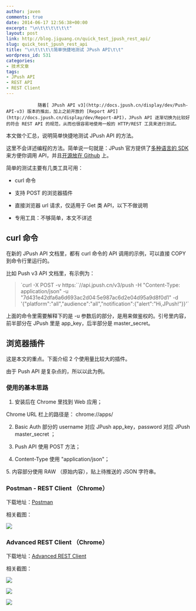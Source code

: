 ```yaml
---
author: javen
comments: true
date: 2014-06-17 12:56:38+00:00
excerpt: "\n\t\t\t\t\t\t"
layout: post
link: http://blog.jiguang.cn/quick_test_jpush_rest_api/
slug: quick_test_jpush_rest_api
title: "\n\t\t\t\t简单快捷地测试 JPush API\t\t"
wordpress_id: 531
categories:
- 技术文章
tags:
- JPush API
- REST API
- REST Client
---
```



				随着[ JPush API v3](http://docs.jpush.cn/display/dev/Push-API-v3) 版本的推出，加上之前开放的 [Report API](http://docs.jpush.cn/display/dev/Report-API)，JPush API 逐渐切换为比较好的符合 REST API 的规范，从而也很容易地使用一般的 HTTP/REST 工具来进行测试。

本文做个汇总，说明简单快捷地测试 JPush API 的方法。

这里不会详述编程的方法。简单说一句就是：JPush 官方提供了[多种语言的 SDK](http://docs.jpush.cn/display/dev/Server-SDKs) 来方便你调用 API，并且[开源放在 Github](https://github.com/jpush) 上。

简单的测试主要有几类工具可用：



	
  * curl 命令

	
  * 支持 POST 的浏览器插件

	
  * 直接浏览器 url 请求，仅适用于 Get 类 API，以下不做说明

	
  * 专用工具：不够简单，本文不详述




## curl 命令


在新的 JPush API 文档里，都有 curl 命令的 API 调用的示例，可以直接 COPY 到命令行里运行的。

比如 Push v3 API 文档里，有示例为：


<blockquote>`curl -X POST -v https:``//api.jpush.cn/v3/push -H "Content-Type: application/json" -u "7d431e42dfa6a6d693ac2d04:5e987ac6d2e04d95a9d8f0d1" -d '{"platform":"all","audience":"all","notification":{"alert":"Hi,JPush!"}}'`</blockquote>


上面的命令里需要解释下的是 -u 参数后的部分，是用来做鉴权的。引号里内容，前半部分在 JPush 里是 app_key，后半部分是 master_secret。


## 浏览器插件


这是本文的重点。下面介绍 2 个使用量比较大的插件。

由于 Push API 是复杂点的，所以以此为例。


### 使用的基本思路


1. 安装后在 Chrome 里找到 Web 应用；

Chrome URL 栏上的路径是： chrome://apps/

2. Basic Auth 部分的 username 对应 JPush app_key，password 对应 JPush master_secret ；

3. Push API 使用 POST 方法；

4. Content-Type 使用 "application/json"；

5. 内容部分使用 RAW （原始内容），贴上待推送的 JSON 字符串。


### Postman - REST Client （Chrome）


下载地址：[Postman](https://chrome.google.com/webstore/detail/postman-rest-client/fdmmgilgnpjigdojojpjoooidkmcomcm)

相关截图：

[![](http://blog.jiguang.cn/wp-content/uploads/2014/06/Snip20140617_21.png)](http://blog.jpush.cn/wp-content/uploads/2014/06/Snip20140617_21.png)


### Advanced REST Client （Chrome）


下载地址：[Advanced REST Client](https://chrome.google.com/webstore/detail/advanced-rest-client/hgmloofddffdnphfgcellkdfbfbjeloo)

相关截图：

[![](http://blog.jiguang.cn/wp-content/uploads/2014/06/Snip20140617_23.png)](http://blog.jpush.cn/wp-content/uploads/2014/06/Snip20140617_23.png)

[![](http://blog.jiguang.cn/wp-content/uploads/2014/06/Snip20140617_24.png)](http://blog.jpush.cn/wp-content/uploads/2014/06/Snip20140617_24.png)



[![](http://blog.jiguang.cn/wp-content/uploads/2014/06/Snip20140617_22.png)](http://blog.jpush.cn/wp-content/uploads/2014/06/Snip20140617_22.png)		

